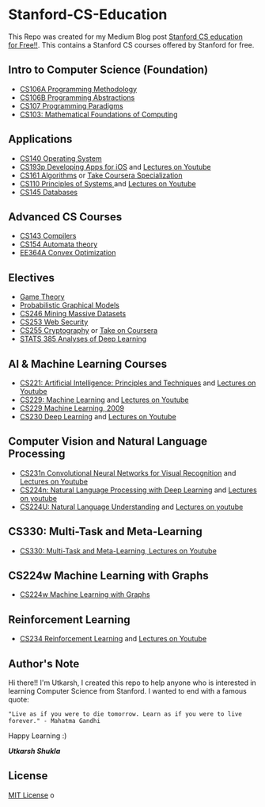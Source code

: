 # Stanford-CS-Education
This Repo was created for my Medium Blog post [Stanford CS education for Free!!](https://medium.com/@Utkarsh_Shukla/get-stanford-cs-education-for-free-a9d75472fae2). This contains a Stanford CS courses offered by Stanford for free.

## Intro to Computer Science (Foundation)
* [CS106A Programming Methodology](https://see.stanford.edu/Course/CS106A)
* [CS106B Programming Abstractions](https://see.stanford.edu/Course/CS106B)
* [CS107 Programming Paradigms](https://see.stanford.edu/Course/CS107)
* [CS103: Mathematical Foundations of Computing](http://web.stanford.edu/class/cs103/) 

## Applications
* [CS140 Operating System](http://web.stanford.edu/~ouster/cgi-bin/cs140-spring20/index.php)
* [CS193p Developing Apps for iOS](https://cs193p.sites.stanford.edu/) and [Lectures on Youtube](https://www.youtube.com/playlist?list=PLpGHT1n4-mAtTj9oywMWoBx0dCGd51_yG)
* [CS161 Algorithms](https://www.edx.org/course/algorithms-design-and-analysis) or [Take Coursera Specialization](https://www.coursera.org/specializations/algorithms)
* [CS110 Principles of Systems ](http://web.stanford.edu/class/cs110/) and  [Lectures on Youtube](https://www.youtube.com/watch?v=_LFGjZ0Sc6I&list=PLkGAai-LjzyO553wuPY_gYDx_7YbjI1Pk)
* [CS145	Databases](https://www.edx.org/course/databases-5-sql)

## Advanced CS Courses
* [CS143	Compilers](https://www.edx.org/course/compilers)
* [CS154 Automata theory](https://www.edx.org/course/compilers)
* [EE364A Convex Optimization](https://www.edx.org/course/convex-optimization)

## Electives
* [Game Theory](https://www.coursera.org/learn/game-theory-1)
* [Probabilistic Graphical Models](https://www.coursera.org/specializations/probabilistic-graphical-models)
* [CS246 Mining Massive Datasets](https://www.edx.org/course/mining-massive-datasets)
* [CS253	Web Security](https://online.stanford.edu/courses/xcs100-introduction-web-security)
* [CS255	Cryptography](https://online.stanford.edu/courses/soe-y0001-cryptography-i) or [Take on Coursera](https://www.coursera.org/learn/crypto)
* [STATS 385 Analyses of Deep Learning ](https://stats385.github.io/lecture_videos)

## AI & Machine Learning Courses

* [CS221: Artificial Intelligence: Principles and Techniques](https://stanford-cs221.github.io/autumn2019/) and  [Lectures on Youtube](https://www.youtube.com/watch?v=J8Eh7RqggsU&list=PLoROMvodv4rO1NB9TD4iUZ3qghGEGtqNX)
* [CS229: Machine Learning](http://cs229.stanford.edu/) and  [Lectures on Youtube](https://www.youtube.com/watch?v=jGwO_UgTS7I&list=PLoROMvodv4rMiGQp3WXShtMGgzqpfVfbU) 
* [CS229 Machine Learning, 2009](https://see.stanford.edu/Course/CS229)
* [CS230 Deep Learning](https://cs230.stanford.edu/) and [Lectures on Youtube](https://www.youtube.com/watch?v=PySo_6S4ZAg&list=PLoROMvodv4rOABXSygHTsbvUz4G_YQhOb)

## Computer Vision and Natural Language Processing 
* [CS231n Convolutional Neural Networks for Visual Recognition](http://cs231n.stanford.edu/) and  [Lectures on Youtube](https://www.youtube.com/playlist?list=PL3FW7Lu3i5JvHM8ljYj-zLfQRF3EO8sYv)
* [CS224n: Natural Language Processing with Deep Learning](http://web.stanford.edu/class/cs224n/index.html#schedule) and  [Lectures on youtube](https://www.youtube.com/playlist?list=PLoROMvodv4rOhcuXMZkNm7j3fVwBBY42z)
* [CS224U: Natural Language Understanding](http://web.stanford.edu/class/cs224u/) and  [Lectures on youtube](https://www.youtube.com/playlist?list=PLoROMvodv4rObpMCir6rNNUlFAn56Js20)

## CS330: Multi-Task and Meta-Learning
* [CS330: Multi-Task and Meta-Learning, Lectures on Youtube](https://www.youtube.com/watch?v=0rZtSwNOTQo&list=PLoROMvodv4rMC6zfYmnD7UG3LVvwaITY5)
## CS224w Machine Learning with Graphs
* [CS224w Machine Learning with Graphs](http://snap.stanford.edu/class/cs224w-videos-2019/)
## Reinforcement Learning 
* [CS234 Reinforcement Learning](http://web.stanford.edu/class/cs234/index.html) and [Lectures on Youtube](https://www.youtube.com/watch?v=FgzM3zpZ55o&list=PLoROMvodv4rOSOPzutgyCTapiGlY2Nd8u)

## Author's Note
Hi there!! I'm Utkarsh, I created this repo to help anyone who is interested in learning Computer Science from Stanford.
I wanted to end with a famous quote:
```
"Live as if you were to die tomorrow. Learn as if you were to live forever." - Mahatma Gandhi
```

Happy Learning :) 

_**Utkarsh Shukla**_

## License
[MIT License](https://en.wikipedia.org/wiki/MIT_License)
o
